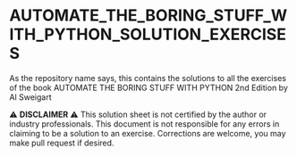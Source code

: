 # AUTOMATE_THE_BORING_STUFF_WITH_PYTHON_SOLUTION_EXERCISES
As the repository name says, this contains the solutions to all the exercises of the book AUTOMATE THE BORING STUFF WITH PYTHON 2nd Edition by Al Sweigart

⚠️ **DISCLAIMER** ⚠️
This solution sheet is not certified by the author or industry professionals. This document is not responsible for any errors in claiming to be a solution to an exercise. Corrections are welcome, you may make pull request if desired.
